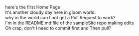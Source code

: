 here's the first Home Page <br>
It's another cloudy day here in gloom world.<br>
why in the world can I not get a Pull Request to work?<br>
I'm in the README.md file of the sampleSite repo making edits<br>
Oh crap, don't I need to commit first and Then pull?

